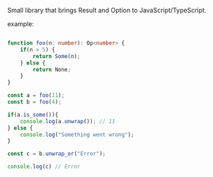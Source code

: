 Small library that brings Result and Option to JavaScript/TypeScript.

example:
```ts

function foo(n: number): Op<number> {
    if(n > 5) {
        return Some(n);
    } else {
        return None;
    }
}

const a = foo(11);
const b = foo(4);

if(a.is_some()){
    console.log(a.unwrap()); // 11
} else {
    console.log("Something went wrong");
}

const c = b.unwrap_or("Error");

console.log(c) // Error
```

